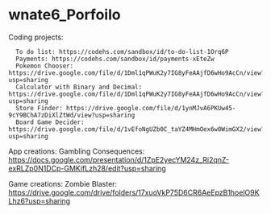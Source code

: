 # wnate6_Porfoilo

Coding projects: 

      To do list: https://codehs.com/sandbox/id/to-do-list-1Orq6P
      Payments: https://codehs.com/sandbox/id/payments-xEteZw
      Pokemon Chooser: https://drive.google.com/file/d/1Dml1qPWuK2y7IG8yFeAAjfD6wHo9AcCn/view?usp=sharing
      Calculator with Binary and Decimal: https://drive.google.com/file/d/1Dml1qPWuK2y7IG8yFeAAjfD6wHo9AcCn/view?usp=sharing
      Store Finder: https://drive.google.com/file/d/1ynMJvA6PKUw45-9cY9BChA7zDiXlZtWd/view?usp=sharing
      Board Game Decider: https://drive.google.com/file/d/1vEfoNgUZb0C_taYZ4MHmOex6w0WimGX2/view?usp=sharing
      
App creations: 
    Gambling Consequences: https://docs.google.com/presentation/d/1ZpE2yecYM24z_Ri2qnZ-exRLZp0N1DCp-GMKifLzh28/edit?usp=sharing
    
Game creations: 
    Zombie Blaster: https://drive.google.com/drive/folders/17xuoVkP75D6CR6AeEpzB1hoelO9KLhz6?usp=sharing

